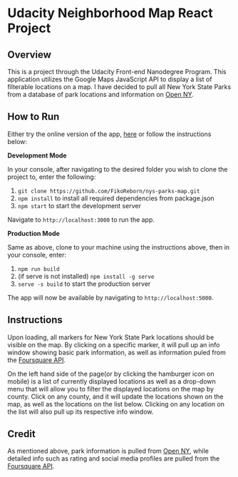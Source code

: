 # Udacity Neighborhood Map React Project


## Overview

This is a project through the Udacity Front-end Nanodegree Program. This application utilizes the Google Maps JavaScript API to display a list of filterable locations on a map. I have decided to pull all New York State Parks from a database of park locations and information on [Open NY](https://data.ny.gov/). 

## How to Run

Either try the online version of the app, [here](http://www.aduff.org/nys-parks-map) or follow the instructions below:

**Development Mode**

In your console, after navigating to the desired folder you wish to clone the project to, enter the following:

1. `git clone https://github.com/FikoReborn/nys-parks-map.git`
2. `npm install` to install all required dependencies from package.json
3. `npm start` to start the development server

Navigate to `http://localhost:3000` to run the app. 

**Production Mode** 

Same as above, clone to your machine using the instructions above, then in your console, enter:

1. `npm run build`
2. (if serve is not installed) `npm install -g serve`
3. `serve -s build` to start the production server

The app will now be available by navigating to `http://localhost:5000`.

## Instructions

Upon loading, all markers for New York State Park locations should be visible on the map. By clicking on a specific marker, it will pull up an info window showing basic park information, as well as information puled from the [Foursquare API](https://developer.foursquare.com/). 

On the left hand side of the page(or by clicking the hamburger icon on mobile) is a list of currently displayed locations as well as a drop-down menu that will allow you to filter the displayed locations on the map by county.  Click on any county, and it will update the locations shown on the map, as well as the locations on the list below.  Clicking on any location on the list will also pull up its respective info window. 

## Credit

As mentioned above, park information is pulled from [Open NY](https://data.ny.gov/), while detailed info such as rating and social media profiles are pulled from the [Foursquare API](https://developer.foursquare.com/). 